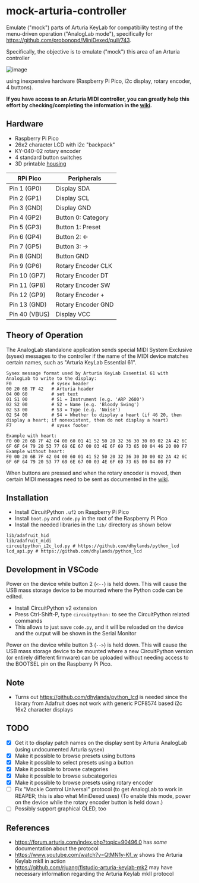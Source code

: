 # mock-arturia-controller

Emulate ("mock") parts of Arturia KeyLab for compatibility testing of the menu-driven operation ("AnalogLab mode"), specifically for https://github.com/probonopd/MiniDexed/pull/743.

Specifically, the objective is to emulate ("mock") this area of an Arturia controller

![image](https://github.com/user-attachments/assets/49d67184-bd86-43f2-b285-898e790acd32)

using inexpensive hardware (Raspberry Pi Pico, i2c display, rotary encoder, 4 buttons).

**If you have access to an Arturia MIDI controller, you can greatly help this effort by checking/completing the information in the [wiki](../../wiki/).**

## Hardware

* Raspberry Pi Pico
* 26x2 character LCD with i2c "backpack"
* KY-040-02 rotary encoder
* 4 standard button switches
* 3D printable [housing](https://github.com/probonopd/mock-arturia-controller/releases/tag/housing)

| RPi Pico      | Peripherals        |
|---------------|--------------------|
| Pin 1  (GP0)  | Display SDA        |
| Pin 2  (GP1)  | Display SCL        |
| Pin 3  (GND)  | Display GND        |
| Pin 4  (GP2)  | Button 0: Category |
| Pin 5  (GP3)  | Button 1: Preset   |
| Pin 6  (GP4)  | Button 2: <-       |
| Pin 7  (GP5)  | Button 3: ->       |
| Pin 8  (GND)  | Button GND         |
| Pin 9  (GP6)  | Rotary Encoder CLK |
| Pin 10 (GP7)  | Rotary Encoder DT  |
| Pin 11 (GP8)  | Rotary Encoder SW  |
| Pin 12 (GP9)  | Rotary Encoder +   |
| Pin 13 (GND)  | Rotary Encoder GND |
| Pin 40 (VBUS) | Display VCC        |

## Theory of Operation

The AnalogLab standalone application sends special MIDI System Exclusive (sysex) messages to the controller if the name of the MIDI device matches certain names, such as "Arturia KeyLab Essential 61".

```
Sysex message format used by Arturia KeyLab Essential 61 with AnalogLab to write to the display:
F0               # sysex header
00 20 6B 7F 42   # Arturia header
04 00 60         # set text
01 S1 00         # S1 = Instrument (e.g. 'ARP 2600')
02 S2 00         # S2 = Name (e.g. 'Bloody Swing')
02 S3 00         # S3 = Type (e.g. 'Noise')
02 S4 00         # S4 = Whether to display a heart (if 46 20, then display a heart; if nonexistent, then do not display a heart)
F7               # sysex footer

Example with heart:
F0 00 20 6B 7F 42 04 00 60 01 41 52 50 20 32 36 30 30 00 02 2A 42 6C 6F 6F 64 79 20 53 77 69 6E 67 00 03 4E 6F 69 73 65 00 04 46 20 00 F7
Example without heart:
F0 00 20 6B 7F 42 04 00 60 01 41 52 50 20 32 36 30 30 00 02 2A 42 6C 6F 6F 64 79 20 53 77 69 6E 67 00 03 4E 6F 69 73 65 00 04 00 F7
```

When buttons are pressed and when the rotary encoder is moved, then certain MIDI messages need to be sent as documented in the [wiki](../../wiki/).
  
## Installation

* Install CircuitPython `.uf2` on Raspberry Pi Pico
* Install `boot.py` and `code.py` in the root of the Raspberry Pi Pico
* Install the needed libraries in the `lib/` directory as shown below

```
lib/adafruit_hid
lib/adafruit_midi
circuitpython_i2c_lcd.py # https://github.com/dhylands/python_lcd
lcd_api.py # https://github.com/dhylands/python_lcd
```

## Development in VSCode

Power on the device while button 2 (`<--`) is held down. This will cause the USB mass storage device to be mounted where the Python code can be edited.

* Install CircuitPython v2 extension
* Press Ctrl-Shift-P, type `circuitpython:` to see the CircuitPython related commands
* This allows to just save `code.py`, and it will be reloaded on the device and the output will be shown in the Serial Monitor

Power on the device while button 3 (`-->`) is held down. This will cause the USB mass storage device to be mounted where a new CircuitPython version (or entirely different firmware) can be uploaded without needing access to the BOOTSEL pin on the Raspberry Pi Pico.

## Note

* Turns out https://github.com/dhylands/python_lcd is needed since the library from Adafruit does not work with generic PCF8574 based i2c 16x2 character displays

## TODO

- [x] Get it to display patch names on the display sent by Arturia AnalogLab (using undocumented Arturia sysex)
- [x] Make it possible to browse presets using buttons
- [x] Make it possible to select presets using a button
- [x] Make it possible to browse categories
- [x] Make it possible to browse subcategories
- [x] Make it possible to browse presets using rotary encoder
- [ ] Fix "Mackie Control Universal" protocol (to get AnalogLab to work in REAPER; this is also what MiniDexed uses) (To enable this mode, power on the device while the rotary encoder button is held down.)
- [ ] Possibly support graphical OLED, too

## References

* https://forum.arturia.com/index.php?topic=90496.0 has _some_ documentation about the protocol
* https://www.youtube.com/watch?v=QtMN1y-Kf_w shows the Arturia Keylab mkII in action
* https://github.com/rjuang/flstudio-arturia-keylab-mk2 may have necessary information regarding the Arturia Keylab mkII protocol

